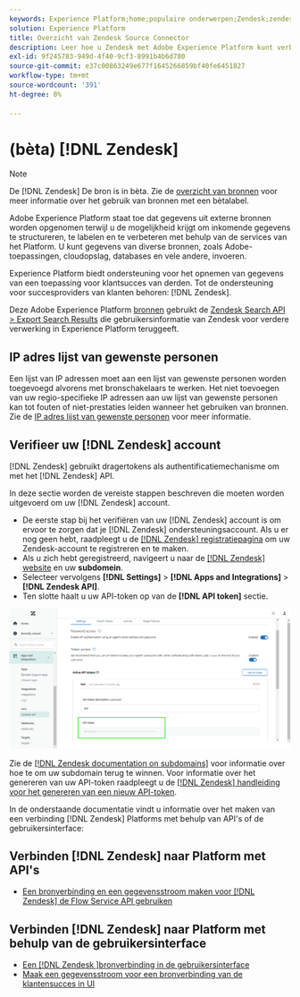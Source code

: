 ```yaml
---
keywords: Experience Platform;home;populaire onderwerpen;Zendesk;zendesk
solution: Experience Platform
title: Overzicht van Zendesk Source Connector
description: Leer hoe u Zendesk met Adobe Experience Platform kunt verbinden via API's of de gebruikersinterface.
exl-id: 9f245783-949d-4f40-9cf3-8991b4b6d780
source-git-commit: e37c00863249e677f1645266859bf40fe6451827
workflow-type: tm+mt
source-wordcount: '391'
ht-degree: 0%

---
```


# (bèta) [!DNL Zendesk]

>[!NOTE]
>
>De [!DNL Zendesk] De bron is in bèta. Zie de [overzicht van bronnen](../../home.md#terms-and-conditions) voor meer informatie over het gebruik van bronnen met een bètalabel.

Adobe Experience Platform staat toe dat gegevens uit externe bronnen worden opgenomen terwijl u de mogelijkheid krijgt om inkomende gegevens te structureren, te labelen en te verbeteren met behulp van de services van het Platform. U kunt gegevens van diverse bronnen, zoals Adobe-toepassingen, cloudopslag, databases en vele andere, invoeren.

Experience Platform biedt ondersteuning voor het opnemen van gegevens van een toepassing voor klantsucces van derden. Tot de ondersteuning voor succesproviders van klanten behoren: [!DNL Zendesk].

Deze Adobe Experience Platform [bronnen](https://experienceleague.adobe.com/docs/experience-platform/sources/home.html?lang=en) gebruikt de [Zendesk Search API > Export Search Results](https://developer.zendesk.com/api-reference/ticketing/ticket-management/search/#export-search-results) die gebruikersinformatie van Zendesk voor verdere verwerking in Experience Platform teruggeeft.

## IP adres lijst van gewenste personen

Een lijst van IP adressen moet aan een lijst van gewenste personen worden toegevoegd alvorens met bronschakelaars te werken. Het niet toevoegen van uw regio-specifieke IP adressen aan uw lijst van gewenste personen kan tot fouten of niet-prestaties leiden wanneer het gebruiken van bronnen. Zie de [IP adres lijst van gewenste personen](../../ip-address-allow-list.md) voor meer informatie.

## Verifieer uw [!DNL Zendesk] account

[!DNL Zendesk] gebruikt dragertokens als authentificatiemechanisme om met het [!DNL Zendesk] API.

In deze sectie worden de vereiste stappen beschreven die moeten worden uitgevoerd om uw [!DNL Zendesk] account.

* De eerste stap bij het verifiëren van uw [!DNL Zendesk] account is om ervoor te zorgen dat je [!DNL Zendesk] ondersteuningsaccount. Als u er nog geen hebt, raadpleegt u de [[!DNL Zendesk] registratiepagina](https://www.zendesk.com/register/) om uw Zendesk-account te registreren en te maken.
* Als u zich hebt geregistreerd, navigeert u naar de [[!DNL Zendesk] website](https://www.zendesk.com/login/) en uw **subdomein**.
* Selecteer vervolgens **[!DNL Settings]** > **[!DNL Apps and Integrations]** > **[!DNL Zendesk API]**.
* Ten slotte haalt u uw API-token op van de **[!DNL API token]** sectie.

![Zendesk API-token](../../images/tutorials/create/zendesk/zendesk-api-tokens.png)

Zie de [[!DNL Zendesk documentation on subdomains]](https://support.zendesk.com/hc/en-us/articles/4409381383578-Where-can-I-find-my-Zendesk-subdomain-) voor informatie over hoe te om uw subdomain terug te winnen. Voor informatie over het genereren van uw API-token raadpleegt u de [[!DNL Zendesk] handleiding voor het genereren van een nieuw API-token](https://support.zendesk.com/hc/en-us/articles/4408889192858-Generating-a-new-API-token).

In de onderstaande documentatie vindt u informatie over het maken van een verbinding [!DNL Zendesk] Platforms met behulp van API&#39;s of de gebruikersinterface:

## Verbinden [!DNL Zendesk] naar Platform met API&#39;s

* [Een bronverbinding en een gegevensstroom maken voor [!DNL Zendesk] de Flow Service API gebruiken](../../tutorials/api/create/customer-success/zendesk.md)

## Verbinden [!DNL Zendesk] naar Platform met behulp van de gebruikersinterface

* [Een [!DNL Zendesk ]bronverbinding in de gebruikersinterface](../../tutorials/ui/create/customer-success/zendesk.md)
* [Maak een gegevensstroom voor een bronverbinding van de klantensucces in UI](../../tutorials/ui/dataflow/customer-success.md)
